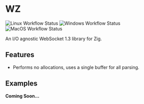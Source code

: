 
# WZ

![Linux Workflow Status](https://img.shields.io/github/workflow/status/truemedian/wz/Linux?label=Linux&style=for-the-badge)
![Windows Workflow Status](https://img.shields.io/github/workflow/status/truemedian/wz/Windows?label=Windows&style=for-the-badge)
![MacOS Workflow Status](https://img.shields.io/github/workflow/status/truemedian/wz/MacOS?label=MacOS&style=for-the-badge)

An I/O agnostic WebSocket 1.3 library for Zig.

## Features

* Performs no allocations, uses a single buffer for all parsing.

## Examples

**Coming Soon...**
